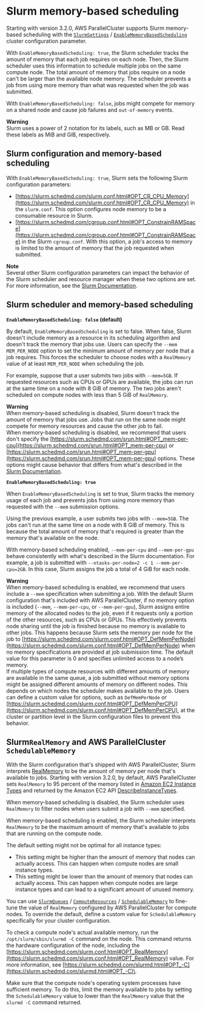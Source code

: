 # Slurm memory\-based scheduling<a name="slurm-mem-based-scheduling-v3"></a>

Starting with version 3\.2\.0, AWS ParallelCluster supports Slurm memory\-based scheduling with the [`SlurmSettings`](Scheduling-v3.md#Scheduling-v3-SlurmSettings) / [`EnableMemoryBasedScheduling`](Scheduling-v3.md#yaml-Scheduling-SlurmSettings-EnableMemoryBasedScheduling) cluster configuration parameter\.

With `EnableMemoryBasedScheduling: true`, the Slurm scheduler tracks the amount of memory that each job requires on each node\. Then, the Slurm scheduler uses this information to schedule multiple jobs on the same compute node\. The total amount of memory that jobs require on a node can't be larger than the available node memory\. The scheduler prevents a job from using more memory than what was requested when the job was submitted\.

With `EnableMemoryBasedScheduling: false`, jobs might compete for memory on a shared node and cause job failures and `out-of-memory` events\.

**Warning**  
Slurm uses a power of 2 notation for its labels, such as MB or GB\. Read these labels as MiB and GiB, respectively\.

## Slurm configuration and memory\-based scheduling<a name="slurm-mem-based-scheduling-config-v3"></a>

With `EnableMemoryBasedScheduling: true`, Slurm sets the following Slurm configuration parameters:
+ [https://slurm.schedmd.com/slurm.conf.html#OPT_CR_CPU_Memory](https://slurm.schedmd.com/slurm.conf.html#OPT_CR_CPU_Memory) in the `slurm.conf`\. This option configures node memory to be a consumable resource in Slurm\.
+ [https://slurm.schedmd.com/cgroup.conf.html#OPT_ConstrainRAMSpace](https://slurm.schedmd.com/cgroup.conf.html#OPT_ConstrainRAMSpace) in the Slurm `cgroup.conf`\. With this option, a job's access to memory is limited to the amount of memory that the job requested when submitted\.

**Note**  
Several other Slurm configuration parameters can impact the behavior of the Slurm scheduler and resource manager when these two options are set\. For more information, see the [Slurm Documentation](https://slurm.schedmd.com/documentation.html)\.

## Slurm scheduler and memory\-based scheduling<a name="slurm-mem-based-scheduling-scheduler-v3"></a>

**`EnableMemoryBasedScheduling: false` \(default\)**

By default, `EnableMemoryBasedScheduling` is set to false\. When false, Slurm doesn't include memory as a resource in its scheduling algorithm and doesn't track the memory that jobs use\. Users can specify the `--mem MEM_PER_NODE` option to set the minimum amount of memory per node that a job requires\. This forces the scheduler to choose nodes with a `RealMemory` value of at least `MEM_PER_NODE` when scheduling the job\.

For example, suppose that a user submits two jobs with `--mem=5GB`\. If requested resources such as CPUs or GPUs are available, the jobs can run at the same time on a node with 8 GiB of memory\. The two jobs aren't scheduled on compute nodes with less than 5 GiB of `RealMemory`\.

**Warning**  
When memory\-based scheduling is disabled, Slurm doesn't track the amount of memory that jobs use\. Jobs that run on the same node might compete for memory resources and cause the other job to fail\.  
When memory\-based scheduling is disabled, we recommend that users don't specify the [https://slurm.schedmd.com/srun.html#OPT_mem-per-cpu](https://slurm.schedmd.com/srun.html#OPT_mem-per-cpu) or [https://slurm.schedmd.com/srun.html#OPT_mem-per-gpu](https://slurm.schedmd.com/srun.html#OPT_mem-per-gpu) options\. These options might cause behavior that differs from what's described in the [Slurm Documentation](https://slurm.schedmd.com/documentation.html)\.

**`EnableMemoryBasedScheduling: true`**

When `EnableMemoryBasedScheduling` is set to true, Slurm tracks the memory usage of each job and prevents jobs from using more memory than requested with the `--mem` submission options\.

Using the previous example, a user submits two jobs with `--mem=5GB`\. The jobs can't run at the same time on a node with 8 GiB of memory\. This is because the total amount of memory that's required is greater than the memory that's available on the node\.

With memory\-based scheduling enabled, `--mem-per-cpu` and `--mem-per-gpu` behave consistently with what's described in the Slurm documentation\. For example, a job is submitted with `--ntasks-per-node=2 -c 1 --mem-per-cpu=2GB`\. In this case, Slurm assigns the job a total of 4 GiB for each node\.

**Warning**  
When memory\-based scheduling is enabled, we recommend that users include a `--mem` specification when submitting a job\. With the default Slurm configuration that's included with AWS ParallelCluster, if no memory option is included \(`--mem`, `--mem-per-cpu`, or `--mem-per-gpu`\), Slurm assigns entire memory of the allocated nodes to the job, even if it requests only a portion of the other resources, such as CPUs or GPUs\. This effectively prevents node sharing until the job is finished because no memory is available to other jobs\. This happens because Slurm sets the memory per node for the job to [https://slurm.schedmd.com/slurm.conf.html#OPT_DefMemPerNode](https://slurm.schedmd.com/slurm.conf.html#OPT_DefMemPerNode) when no memory specifications are provided at job submission time\. The default value for this parameter is 0 and specifies unlimited access to a node’s memory\.  
If multiple types of compute resources with different amounts of memory are available in the same queue, a job submitted without memory options might be assigned different amounts of memory on different nodes\. This depends on which nodes the scheduler makes available to the job\. Users can define a custom value for options, such as `DefMemPerNode` or [https://slurm.schedmd.com/slurm.conf.html#OPT_DefMemPerCPU](https://slurm.schedmd.com/slurm.conf.html#OPT_DefMemPerCPU), at the cluster or partition level in the Slurm configuration files to prevent this behavior\.

## Slurm`RealMemory` and AWS ParallelCluster `SchedulableMemory`<a name="slurm-mem-based-scheduling-realmemory-v3"></a>

With the Slurm configuration that's shipped with AWS ParallelCluster, Slurm interprets [RealMemory](https://slurm.schedmd.com/slurm.conf.html#OPT_RealMemory) to be the amount of memory per node that's available to jobs\. Starting with version 3\.2\.0, by default, AWS ParallelCluster sets `RealMemory` to 95 percent of the memory listed in [Amazon EC2 Instance Types](http://aws.amazon.com/ec2/instance-types) and returned by the Amazon EC2 API [DescribeInstanceTypes](https://docs.aws.amazon.com/AWSEC2/latest/APIReference/API_DescribeInstanceTypes.html)\.

When memory\-based scheduling is disabled, the Slurm scheduler uses `RealMemory` to filter nodes when users submit a job with `--mem` specified\.

When memory\-based scheduling is enabled, the Slurm scheduler interprets `RealMemory` to be the maximum amount of memory that's available to jobs that are running on the compute node\.

The default setting might not be optimal for all instance types:
+ This setting might be higher than the amount of memory that nodes can actually access\. This can happen when compute nodes are small instance types\.
+ This setting might be lower than the amount of memory that nodes can actually access\. This can happen when compute nodes are large instance types and can lead to a significant amount of unused memory\.

You can use [`SlurmQueues`](Scheduling-v3.md#Scheduling-v3-SlurmQueues) / [`ComputeResources`](Scheduling-v3.md#Scheduling-v3-SlurmQueues-ComputeResources) / [`SchedulableMemory`](Scheduling-v3.md#yaml-Scheduling-SlurmQueues-ComputeResources-SchedulableMemory) to fine\-tune the value of `RealMemory` configured by AWS ParallelCluster for compute nodes\. To override the default, define a custom value for `SchedulableMemory` specifically for your cluster configuration\.

To check a compute node's actual available memory, run the `/opt/slurm/sbin/slurmd -C` command on the node\. This command returns the hardware configuration of the node, including the [https://slurm.schedmd.com/slurm.conf.html#OPT_RealMemory](https://slurm.schedmd.com/slurm.conf.html#OPT_RealMemory) value\. For more information, see [https://slurm.schedmd.com/slurmd.html#OPT_-C](https://slurm.schedmd.com/slurmd.html#OPT_-C)\.

Make sure that the compute node's operating system processes have sufficient memory\. To do this, limit the memory available to jobs by setting the `SchedulableMemory` value to lower than the `RealMemory` value that the `slurmd -C` command returned\.